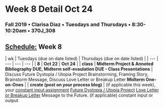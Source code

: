 # Week 8 Detail Oct 24

### Fall 2019 • Clarisa Diaz • Tuesdays and Thursdays • 8:30-10:20am • 370J_308

## [Schedule:](./) Week 8

| wk | Tuesdays \(due on date listed\) | Thursdays \(due on date listed\) |
| --- | --- | --- | --- |
| **8** | **Oct 22** | **Oct 24** |
| **class** | **Midterm Project & Annoted Bibliography DUE, Midterm self-evaulation DUE - Class Presentations** |  Discuss Future Dystopia / Utopia Project Brainstorming, Framing Story, Brainstorm Message, Discuss Love Letter or Breakup Letter **Midterm One-on-Ones** |
| **create \(post on your process blog\)** |  \(if applicable this week\), your [constant input assignment](constant-input-or-output.md)   [Future Dystopia / Utopia Project](future-dystopia-utopia-project.md) [Love Letter or Breakup Letter](week-10-detail-nov-06.md)  Message to the Future. \(if applicable\) constant input or output

